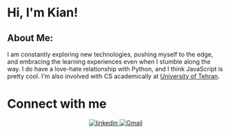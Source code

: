 # Hi, I'm Kian!

## About Me:
I am constantly exploring new technologies, pushing myself to the edge, and embracing the learning experiences even when I stumble along the way. I do have a love-hate relationship with Python, and I think JavaScript is pretty cool. I'm also involved with CS academically at [University of Tehran](https://ut.ac.ir/en).

# Connect with me  
<div align="center">
<a href="https://www.linkedin.com/in/kian-pishvaei/" target="_blank">
<img src="https://img.shields.io/badge/linkedin-%231E77B5.svg?&style=for-the-badge&logo=linkedin&logoColor=white" alt="linkedin" style="margin-bottom: 5px;" />
</a>
<a href="mailto:kiyan.p82@example.com" target="_blank">
<img src="https://img.shields.io/badge/Gmail-D14836.svg?style=for-the-badge&logo=gmail&logoColor=white" alt="Gmail" style="margin-bottom: 5px;" />
</a>
</div>
